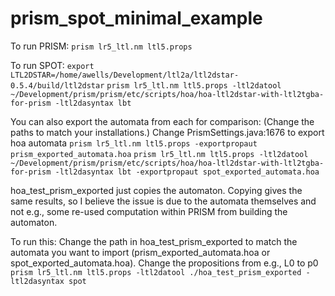 # prism_spot_minimal_example

To run PRISM:
```prism lr5_ltl.nm ltl5.props```


To run SPOT:
```export LTL2DSTAR=/home/awells/Development/ltl2a/ltl2dstar-0.5.4/build/ltl2dstar```
```prism lr5_ltl.nm ltl5.props -ltl2datool ~/Development/prism/prism/etc/scripts/hoa/hoa-ltl2dstar-with-ltl2tgba-for-prism -ltl2dasyntax lbt```


You can also export the automata from each for comparison:
(Change the paths to match your installations.)
Change PrismSettings.java:1676 to export hoa automata
```prism lr5_ltl.nm ltl5.props -exportpropaut prism_exported_automata.hoa```
```prism lr5_ltl.nm ltl5.props -ltl2datool ~/Development/prism/prism/etc/scripts/hoa/hoa-ltl2dstar-with-ltl2tgba-for-prism -ltl2dasyntax lbt -exportpropaut spot_exported_automata.hoa```


hoa_test_prism_exported just copies the automaton. Copying gives the same results, so I believe the issue is due to the automata themselves and not e.g., some re-used computation within PRISM from building the automaton.

To run this:
Change the path in hoa_test_prism_exported to match the automata you want to import (prism_exported_automata.hoa or spot_exported_automata.hoa).
Change the propositions from e.g., L0 to p0
```prism lr5_ltl.nm ltl5.props -ltl2datool ./hoa_test_prism_exported -ltl2dasyntax spot```